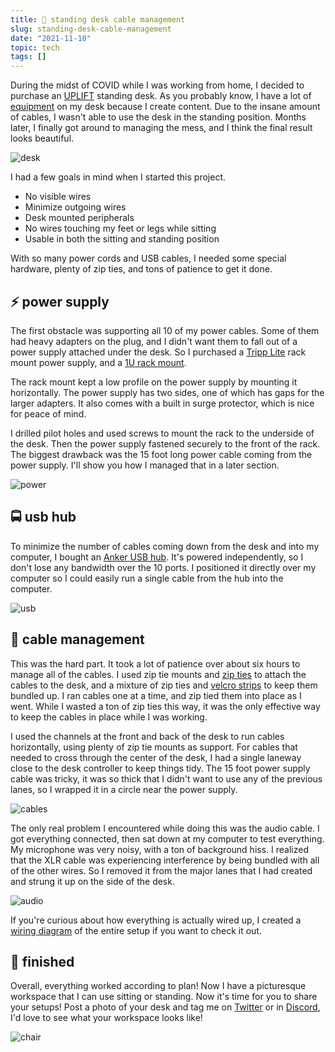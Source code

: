 ```yaml
---
title: 🔌 standing desk cable management
slug: standing-desk-cable-management
date: "2021-11-10"
topic: tech
tags: []
---
```


During the midst of COVID while I was working from home, I decided to purchase an [UPLIFT][uplift] standing desk. As you probably know, I have a lot of [equipment][uses] on my desk because I create content. Due to the insane amount of cables, I wasn't able to use the desk in the standing position. Months later, I finally got around to managing the mess, and I think the final result looks beautiful.

![desk][desk]

I had a few goals in mind when I started this project.

-   No visible wires
-   Minimize outgoing wires
-   Desk mounted peripherals
-   No wires touching my feet or legs while sitting
-   Usable in both the sitting and standing position

With so many power cords and USB cables, I needed some special hardware, plenty of zip ties, and tons of patience to get it done.

## ⚡ power supply

The first obstacle was supporting all 10 of my power cables. Some of them had heavy adapters on the plug, and I didn't want them to fall out of a power supply attached under the desk. So I purchased a [Tripp Lite][tripp-lite] rack mount power supply, and a [1U rack mount][rack-mount].

The rack mount kept a low profile on the power supply by mounting it horizontally. The power supply has two sides, one of which has gaps for the larger adapters. It also comes with a built in surge protector, which is nice for peace of mind.

I drilled pilot holes and used screws to mount the rack to the underside of the desk. Then the power supply fastened securely to the front of the rack. The biggest drawback was the 15 foot long power cable coming from the power supply. I'll show you how I managed that in a later section.

![power][power]

## 🚍 usb hub

To minimize the number of cables coming down from the desk and into my computer, I bought an [Anker USB hub][anker]. It's powered independently, so I don't lose any bandwidth over the 10 ports. I positioned it directly over my computer so I could easily run a single cable from the hub into the computer.

![usb][usb]

## 🔌 cable management

This was the hard part. It took a lot of patience over about six hours to manage all of the cables. I used zip tie mounts and [zip ties][zip-ties] to attach the cables to the desk, and a mixture of zip ties and [velcro strips][velcro-strips] to keep them bundled up. I ran cables one at a time, and zip tied them into place as I went. While I wasted a ton of zip ties this way, it was the only effective way to keep the cables in place while I was working.

I used the channels at the front and back of the desk to run cables horizontally, using plenty of zip tie mounts as support. For cables that needed to cross through the center of the desk, I had a single laneway close to the desk controller to keep things tidy. The 15 foot power supply cable was tricky, it was so thick that I didn't want to use any of the previous lanes, so I wrapped it in a circle near the power supply.

![cables][cables]

The only real problem I encountered while doing this was the audio cable. I got everything connected, then sat down at my computer to test everything. My microphone was very noisy, with a ton of background hiss. I realized that the XLR cable was experiencing interference by being bundled with all of the other wires. So I removed it from the major lanes that I had created and strung it up on the side of the desk.

![audio][audio]

If you're curious about how everything is actually wired up, I created a [wiring diagram][wiring] of the entire setup if you want to check it out.

## 🤩 finished

Overall, everything worked according to plan! Now I have a picturesque workspace that I can use sitting or standing. Now it's time for you to share your setups! Post a photo of your desk and tag me on [Twitter][twitter] or in [Discord][discord], I'd love to see what your workspace looks like!

![chair][chair]

[desk]: https://res.cloudinary.com/bradgarropy/image/upload/f_auto,q_auto/bradgarropy.com/posts/desk.jpg
[audio]: https://res.cloudinary.com/bradgarropy/image/upload/f_auto,q_auto/bradgarropy.com/posts/audio.jpg
[cables]: https://res.cloudinary.com/bradgarropy/image/upload/f_auto,q_auto/bradgarropy.com/posts/cables.jpg
[power]: https://res.cloudinary.com/bradgarropy/image/upload/f_auto,q_auto/bradgarropy.com/posts/power.jpg
[usb]: https://res.cloudinary.com/bradgarropy/image/upload/f_auto,q_auto/bradgarropy.com/posts/usb.jpg
[chair]: https://res.cloudinary.com/bradgarropy/image/upload/f_auto,q_auto/bradgarropy.com/posts/chair.jpg
[uplift]: https://upliftdesk.com
[uses]: https://bradgarropy.com/uses
[tripp-lite]: https://amazon.com/gp/product/B00006B83A?tag=bradgarropy00-20
[rack-mount]: https://amazon.com/gp/product/B0822MJRT9?tag=bradgarropy00-20
[anker]: https://amazon.com/gp/product/B005NGQWL2?tag=bradgarropy00-20
[zip-ties]: https://amazon.com/Adhesive-Management-Anchors-Organizer-Holders/dp/B08F77YVYB?tag=bradgarropy00-20
[velcro-strips]: https://amazon.com/gp/product/B001E1Y5O6?tag=bradgarropy00-20
[twitter]: https://twitter.com/bradgarropy
[discord]: https://bradgarropy.com/discord
[wiring]: https://figma.com/file/zZRndHhjo3waexZliYR9Yt/desk
